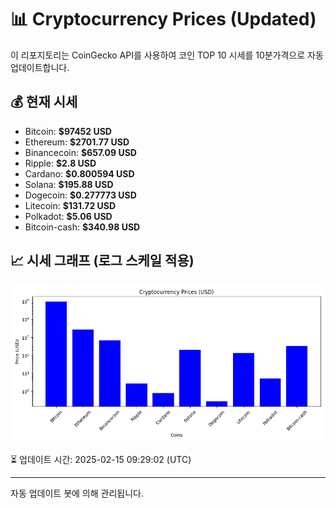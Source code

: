 
# 📊 Cryptocurrency Prices (Updated)

이 리포지토리는 CoinGecko API를 사용하여 코인 TOP 10 시세를 10분가격으로 자동 업데이트합니다.

## 💰 현재 시세
- Bitcoin: **$97452 USD**
- Ethereum: **$2701.77 USD**
- Binancecoin: **$657.09 USD**
- Ripple: **$2.8 USD**
- Cardano: **$0.800594 USD**
- Solana: **$195.88 USD**
- Dogecoin: **$0.277773 USD**
- Litecoin: **$131.72 USD**
- Polkadot: **$5.06 USD**
- Bitcoin-cash: **$340.98 USD**

## 📈 시세 그래프 (로그 스케일 적용)
![Crypto Prices](crypto_prices.png)

⏳ 업데이트 시간: 2025-02-15 09:29:02 (UTC)

---
자동 업데이트 봇에 의해 관리됩니다.

